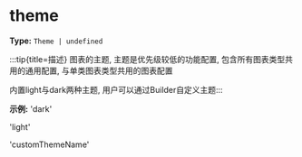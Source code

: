 # theme

**Type:** `Theme | undefined`

:::tip{title=描述}
图表的主题, 主题是优先级较低的功能配置, 包含所有图表类型共用的通用配置, 与单类图表类型共用的图表配置



内置light与dark两种主题, 用户可以通过Builder自定义主题:::


 

**示例:**
'dark'

'light'

'customThemeName'


 

